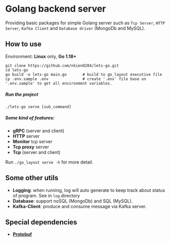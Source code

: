 # Golang backend server

Providing basic packages for simple Golang server such as `Tcp Server`, `HTTP Server`, `Kafka Client` and `Database driver` (MongoDb and MySQL).

## How to use
Environment: **Linux** only, **Go 1.18+**

```shell
git clone https://github.com/nkien0204/lets-go.git
cd lets-go
go build -o lets-go main.go       # build to go_layout executive file
cp .env.sample .env               # create '.env' file base on '.env.sample' to get all environment variables.
```
##### Run the project
```shell
./lets-go serve [sub_command]
```

##### Some kind of features:
- **gRPC** (server and client)
- **HTTP** server
- **Monitor** tcp server
- **Tcp proxy** server
- **Tcp** (server and client)

Run `./go_layout serve -h` for more detail.

## Some other utils
- **Logging**: when running, log will auto generate to keep track about status of program. See in `log` directory
- **Database**: support noSQL (MongoDb) and SQL (MySQL).
- **Kafka-Client**: produce and consume message via Kafka server.

## Special dependencies
- **[Protobuf](https://github.com/nkien0204/protobuf)**